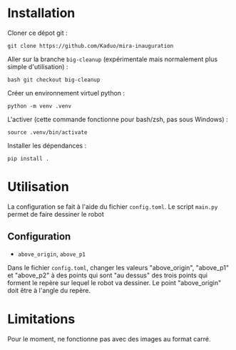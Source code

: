 # Installation

Cloner ce dépot git :

`git clone https://github.com/Kaduo/mira-inauguration`

Aller sur la branche `big-cleanup` (expérimentale mais normalement plus simple d'utilisation) :

```bash git checkout big-cleanup```

Créer un environnement virtuel python :

`python -m venv .venv`

L'activer (cette commande fonctionne pour bash/zsh, pas sous Windows) :

`source .venv/bin/activate`

Installer les dépendances :

`pip install .`

# Utilisation

La configuration se fait à l'aide du fichier `config.toml`. Le script `main.py` permet de faire dessiner le robot

## Configuration

- `above_origin`, `above_p1`

Dans le fichier `config.toml`, changer les valeurs "above_origin", "above_p1" et "above_p2" à des points qui sont "au dessus" des trois points qui forment le repère sur lequel le robot va dessiner. Le point "above_origin" doit être à l'angle du repère.

# Limitations

Pour le moment, ne fonctionne pas avec des images au format carré.